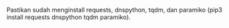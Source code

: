 Pastikan sudah menginstall requests, dnspython, tqdm, dan paramiko (pip3 install requests dnspython tqdm paramiko).
